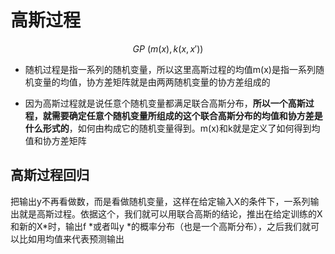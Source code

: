 # 高斯过程

$$ GP ~ (m(x),k(x,x'))$$

- 随机过程是指一系列的随机变量，所以这里高斯过程的均值m(x)是指一系列随机变量的均值，协方差矩阵就是由两两随机变量的协方差组成的 

- 因为高斯过程就是说任意个随机变量都满足联合高斯分布，**所以一个高斯过程，就需要确定任意个随机变量所组成的这个联合高斯分布的均值和协方差是什么形式的**，如何由构成它的随机变量得到。m(x)和k就是定义了如何得到均值和协方差矩阵


## 高斯过程回归
把输出y不再看做数，而是看做随机变量，这样在给定输入X的条件下，一系列输出就是高斯过程。依据这个，我们就可以用联合高斯的结论，推出在给定训练的X和新的X*时，输出f *或者叫y *的概率分布（也是一个高斯分布），之后我们就可以比如用均值来代表预测输出